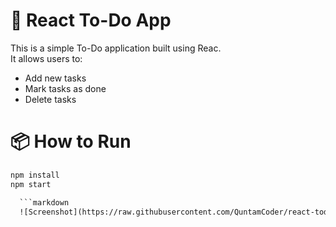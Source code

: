 
# 📝 React To-Do App

This is a simple To-Do application built using Reac.  
It allows users to:

- Add new tasks
- Mark tasks as done
- Delete tasks

# 📦 How to Run

```cmd
npm install
npm start

  ```markdown
  ![Screenshot](https://raw.githubusercontent.com/QuntamCoder/react-todo-app/main/src/image.png)

